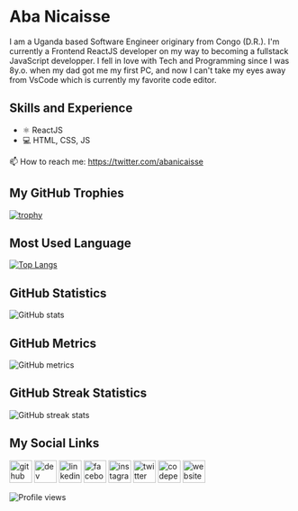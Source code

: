 # **Aba Nicaisse**
I am a Uganda based Software Engineer originary from Congo (D.R.). I'm currently a Frontend ReactJS developer on my way to becoming a fullstack JavaScript developper. I fell in love with Tech and Programming since I was 8y.o. when my dad got me my first PC, and now I can't take my eyes away from VsCode which is currently my favorite code editor. </br>

## Skills and Experience
* ⚛ ReactJS
* 💻 HTML, CSS, JS

📫 How to reach me: https://twitter.com/abanicaisse 


<!-- <a href='https://docs.github.com/en/github/supporting-the-open-source-community-with-github-sponsors'><img src='https://raw.githubusercontent.com/acervenky/animated-github-badges/master/assets/sponsorbadge.gif' width='35' height='35'></a>  -->

## My GitHub Trophies
[![trophy](https://github-profile-trophy.vercel.app/?username=abanicaisse)](https://github.com/ryo-ma/github-profile-trophy)

## Most Used Language
[![Top Langs](https://github-readme-stats.vercel.app/api/top-langs/?username=abanicaisse)](https://github.com/anuraghazra/github-readme-stats)

## GitHub Statistics
![GitHub stats](https://github-readme-stats.vercel.app/api?username=abanicaisse&show_icons=true)  

## GitHub Metrics
![GitHub metrics](https://metrics.lecoq.io/abanicaisse)  

## GitHub Streak Statistics
![GitHub streak stats](https://streak-stats.demolab.com/?user=abanicaisse)  


<!-- Social Links -->
## My Social Links
[<img src='https://cdn.jsdelivr.net/npm/simple-icons@3.0.1/icons/github.svg' alt='github' height='40'>](https://github.com/abanicaisse)  [<img src='https://cdn.jsdelivr.net/npm/simple-icons@3.0.1/icons/hashnode.svg' alt='dev' height='40'>](https://hashnode.com/@abanicaisse)  [<img src='https://cdn.jsdelivr.net/npm/simple-icons@3.0.1/icons/linkedin.svg' alt='linkedin' height='40'>](https://www.linkedin.com/in/abanicaisse/)  [<img src='https://cdn.jsdelivr.net/npm/simple-icons@3.0.1/icons/facebook.svg' alt='facebook' height='40'>](https://www.facebook.com/abanicaisse)  [<img src='https://cdn.jsdelivr.net/npm/simple-icons@3.0.1/icons/instagram.svg' alt='instagram' height='40'>](https://www.instagram.com/abanicaisse/)  [<img src='https://cdn.jsdelivr.net/npm/simple-icons@3.0.1/icons/twitter.svg' alt='twitter' height='40'>](https://twitter.com/abanicaisse)  [<img src='https://cdn.jsdelivr.net/npm/simple-icons@3.0.1/icons/codepen.svg' alt='codepen' height='40'>](https://codepen.io/abanicaisse)  [<img src='https://cdn.jsdelivr.net/npm/simple-icons@3.0.1/icons/icloud.svg' alt='website' height='40'>](https://nicaisseblog.hashnode.dev/)  

<!-- Github Profile View -->
![Profile views](https://gpvc.arturio.dev/abanicaisse)
